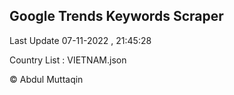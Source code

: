 

## Google Trends Keywords Scraper 
 
Last Update 07-11-2022 , 21:45:28

Country List :
VIETNAM.json



© Abdul Muttaqin 
